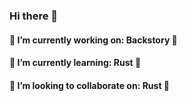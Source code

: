 ### Hi there 👋
#### 🔭 I’m currently working on: Backstory 📖 
#### 🌱 I’m currently learning: Rust 🦀
#### 👯 I’m looking to collaborate on: Rust 🦀


